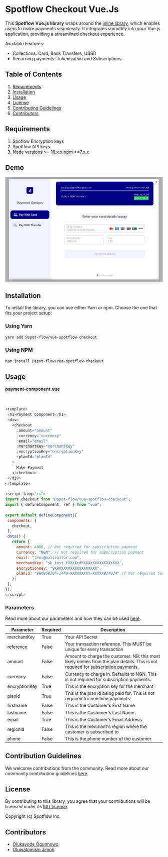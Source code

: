 
# Spotflow Checkout Vue.Js

This **Spotflow Vue.js library** wraps around the [inline library](https://github.com/Spotflow-One/spotflow-checkout-inline), which enables users to make payments seamlessly.
It integrates smoothly into your Vue.js application, providing a streamlined checkout experience.

Available Features:

- Collections: Card, Bank Transfers, USSD
- Recurring payments: Tokenization and Subscriptions.

## Table of Contents

1. [Requirements](#requirements)
2. [Installation](#installation)
3. [Usage](#usage)
4. [License](#license)
5. [Contributing Guidelines](#contribting-guidelines)
6. [Contributors](#contributors)

## Requirements

1. Spoflow Encryption keys
2. Spotflow API keys
3. Node versions >= 16.x.x npm >=7.x.x

## Demo

![Alt text](./demo-image.png "a title")

## Installation

To install the library, you can use either Yarn or npm. Choose the one that fits your project setup:

### Using Yarn

```bash
yarn add @spot-flow/vue-spotflow-checkout
 ```

### Using NPM

```bash
npm install @spot-flow/vue-spotflow-checkout
 ```

## Usage


**payment-component.vue**

 ```javascript


<template>
  <h1>Payment Component</h1>
  <div>
    <checkout 
      :amount="amount" 
      :currency="currency"
      :email="email" 
      :merchantKey="merchantKey" 
      :encryptionKey="encryptionKey" 
      :planId="planId"
    >
      Make Payment
    </checkout>
  </div>
</template>

 <script lang="ts">
import checkout from "@spot-flow/vue-spotflow-checkout";
import { defineComponent, ref } from "vue";

export default defineComponent({
  components: {
    checkout,
  },
  data() {
    return {
      amount: 4000, // Not required for subscription payment
      currency: "NGN", // Not required for subscription payment
      email: "temi@mailinator.com", 
      merchantKey: "sk_test_fXXXXedhXXXXXXXXXXXXXXXX",
      encryptionKey: "SKKXXXXXXXXXXXXXXXXX", 
      planId: "9e0808304-344d-XXXXXXXXX-XXXXX834034" // Not required for a one time payment
    };
  },
});
</script> 
 ```

### Parameters

Read more about our parameters and how they can be used [here](https://docs.spotflow.one/Developer%20Tools/inline-js).

| Parameter           | Required |Description     |
| ------------------- | ----------------- | ---------------------------------------------------------------------------------------------------------------------------------------------------------------------------------------------------------------------------------------------- |
| merchantKey         | True              | Your API Secret |
| reference           | False             | Your transaction reference. This MUST be unique for every transaction  |
| amount              | False              | Amount to charge the customer. NB: this most likely comes from the plan details. This is not required for subscription payments.    |
| currency            | False             | Currency to charge in. Defaults to NGN. This is not required for subscription payments.                |
| encryptionKey       | True               | This is the encryption key for the merchant |
| planId   | True | This is the plan id being paid for. This is not required for one time payments  |
| firstname | False | This is the Customer's First Name |
| lastname | False | This is the Customer's Last Name |
| email | True | This is the Customer's Email Address |
| regionId | False | This is the merchant's region where the customer is subscribed to |
| phone | False | This is the phone number of the customer |

## Contribution Guidelines

We welcome contributions from the community. Read more about our community contribution guidelines [here](/CONTRIBUTION.md).

## License

By contributing to this library, you agree that your contributions will be licensed under its [MIT license](/LICENSE).

Copyright (c) Spotflow Inc.

## Contributors

- [Olukayode Ogunnowo](http://github.com/dansagam)
- [Oluwatomisin Jimoh](https://github.com/ekiira)
